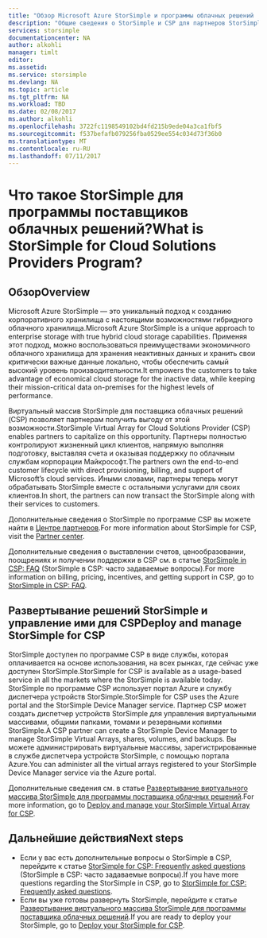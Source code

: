 ```yaml
---
title: "Обзор Microsoft Azure StorSimple и программы облачных решений | Документация Майкрософт"
description: "Общие сведения о StorSimple и CSP для партнеров StorSimple."
services: storsimple
documentationcenter: NA
author: alkohli
manager: timlt
editor: 
ms.assetid: 
ms.service: storsimple
ms.devlang: NA
ms.topic: article
ms.tgt_pltfrm: NA
ms.workload: TBD
ms.date: 02/08/2017
ms.author: alkohli
ms.openlocfilehash: 3722fc1198549102bd4fd215b9ede04a3ca1fbf5
ms.sourcegitcommit: f537befafb079256fba0529ee554c034d73f36b0
ms.translationtype: MT
ms.contentlocale: ru-RU
ms.lasthandoff: 07/11/2017
---
```

# <a name="what-is-storsimple-for-cloud-solutions-providers-program"></a><span data-ttu-id="dd62a-103">Что такое StorSimple для программы поставщиков облачных решений?</span><span class="sxs-lookup"><span data-stu-id="dd62a-103">What is StorSimple for Cloud Solutions Providers Program?</span></span>


## <a name="overview"></a><span data-ttu-id="dd62a-104">Обзор</span><span class="sxs-lookup"><span data-stu-id="dd62a-104">Overview</span></span>

<span data-ttu-id="dd62a-105">Microsoft Azure StorSimple — это уникальный подход к созданию корпоративного хранилища с настоящими возможностями гибридного облачного хранилища.</span><span class="sxs-lookup"><span data-stu-id="dd62a-105">Microsoft Azure StorSimple is a unique approach to enterprise storage with true hybrid cloud storage capabilities.</span></span> <span data-ttu-id="dd62a-106">Применяя этот подход, можно воспользоваться преимуществами экономичного облачного хранилища для хранения неактивных данных и хранить свои критически важные данные локально, чтобы обеспечить самый высокий уровень производительности.</span><span class="sxs-lookup"><span data-stu-id="dd62a-106">It empowers the customers to take advantage of economical cloud storage for the inactive data, while keeping their mission-critical data on-premises for the highest levels of performance.</span></span> 

<span data-ttu-id="dd62a-107">Виртуальный массив StorSimple для поставщика облачных решений (CSP) позволяет партнерам получить выгоду от этой возможности.</span><span class="sxs-lookup"><span data-stu-id="dd62a-107">StorSimple Virtual Array for Cloud Solutions Provider (CSP) enables partners to capitalize on this opportunity.</span></span> <span data-ttu-id="dd62a-108">Партнеры полностью контролируют жизненный цикл клиентов, напрямую выполняя подготовку, выставляя счета и оказывая поддержку по облачным службам корпорации Майкрософт.</span><span class="sxs-lookup"><span data-stu-id="dd62a-108">The partners own the end-to-end customer lifecycle with direct provisioning, billing, and support of Microsoft’s cloud services.</span></span> <span data-ttu-id="dd62a-109">Иными словами, партнеры теперь могут обрабатывать StorSimple вместе с остальными услугами для своих клиентов.</span><span class="sxs-lookup"><span data-stu-id="dd62a-109">In short, the partners can now transact the StorSimple along with their services to customers.</span></span>

<span data-ttu-id="dd62a-110">Дополнительные сведения о StorSimple по программе CSP вы можете найти в [Центре партнеров](http://partnercenter.microsoft.com/).</span><span class="sxs-lookup"><span data-stu-id="dd62a-110">For more information about StorSimple for CSP, visit the [Partner center](http://partnercenter.microsoft.com/).</span></span>

<span data-ttu-id="dd62a-111">Дополнительные сведения о выставлении счетов, ценообразовании, поощрениях и получении поддержки в CSP см. в статье [StorSimple in CSP: FAQ](storsimple-partner-csp-faq.md) (StorSimple в CSP: часто задаваемые вопросы).</span><span class="sxs-lookup"><span data-stu-id="dd62a-111">For more information on billing, pricing, incentives, and getting support in CSP, go to [StorSimple in CSP: FAQ](storsimple-partner-csp-faq.md).</span></span> 

## <a name="deploy-and-manage-storsimple-for-csp"></a><span data-ttu-id="dd62a-112">Развертывание решений StorSimple и управление ими для CSP</span><span class="sxs-lookup"><span data-stu-id="dd62a-112">Deploy and manage StorSimple for CSP</span></span>

<span data-ttu-id="dd62a-113">StorSimple доступен по программе CSP в виде службы, которая оплачивается на основе использования, на всех рынках, где сейчас уже доступен StorSimple.</span><span class="sxs-lookup"><span data-stu-id="dd62a-113">StorSimple for CSP is available as a usage-based service in all the markets where the StorSimple is available today.</span></span> <span data-ttu-id="dd62a-114">StorSimple по программе CSP использует портал Azure и службу диспетчера устройств StorSimple.</span><span class="sxs-lookup"><span data-stu-id="dd62a-114">StorSimple for CSP uses the Azure portal and the StorSimple Device Manager service.</span></span> <span data-ttu-id="dd62a-115">Партнер CSP может создать диспетчер устройств StorSimple для управления виртуальными массивами, общими папками, томами и резервными копиями StorSimple.</span><span class="sxs-lookup"><span data-stu-id="dd62a-115">A CSP partner can create a StorSimple Device Manager to manage StorSimple Virtual Arrays, shares, volumes, and backups.</span></span> <span data-ttu-id="dd62a-116">Вы можете администрировать виртуальные массивы, зарегистрированные в службе диспетчера устройств StorSimple, с помощью портала Azure.</span><span class="sxs-lookup"><span data-stu-id="dd62a-116">You can administer all the virtual arrays registered to your StorSimple Device Manager service via the Azure portal.</span></span>

<span data-ttu-id="dd62a-117">Дополнительные сведения см. в статье [Развертывание виртуального массива StorSimple для программы поставщика облачных решений](storsimple-partner-csp-deploy.md).</span><span class="sxs-lookup"><span data-stu-id="dd62a-117">For more information, go to [Deploy and manage your StorSimple Virtual Array for CSP](storsimple-partner-csp-deploy.md).</span></span>

## <a name="next-steps"></a><span data-ttu-id="dd62a-118">Дальнейшие действия</span><span class="sxs-lookup"><span data-stu-id="dd62a-118">Next steps</span></span>

- <span data-ttu-id="dd62a-119">Если у вас есть дополнительные вопросы о StorSimple в CSP, перейдите к статье [StorSimple for CSP: Frequently asked questions](storsimple-partner-csp-faq.md) (StorSimple в CSP: часто задаваемые вопросы).</span><span class="sxs-lookup"><span data-stu-id="dd62a-119">If you have more questions regarding the StorSimple in CSP, go to [StorSimple for CSP: Frequently asked questions](storsimple-partner-csp-faq.md).</span></span>
- <span data-ttu-id="dd62a-120">Если вы уже готовы развернуть StorSimple, перейдите к статье [Развертывание виртуального массива StorSimple для программы поставщика облачных решений](storsimple-partner-csp-deploy.md).</span><span class="sxs-lookup"><span data-stu-id="dd62a-120">If you are ready to deploy your StorSimple, go to [Deploy your StorSimple for CSP](storsimple-partner-csp-deploy.md).</span></span>
